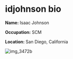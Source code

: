 # idjohnson bio

**Name:** Isaac Johnson

**Occupation:** SCM

**Location:** San Diego, California

![img_3472b](https://cloud.githubusercontent.com/assets/6699477/10976378/582ab1b6-83a0-11e5-9381-cf3c39e3633d.JPG)

